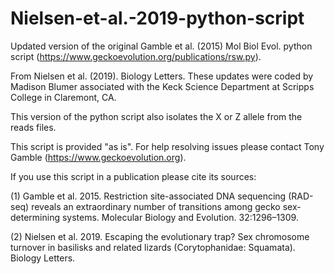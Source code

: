 # Nielsen-et-al.-2019-python-script
Updated version of the original Gamble et al. (2015) Mol Biol Evol. python script (https://www.geckoevolution.org/publications/rsw.py).

From Nielsen et al. (2019). Biology Letters.
These updates were coded by Madison Blumer associated with the Keck Science Department at Scripps College in Claremont, CA.

This version of the python script also isolates the X or Z allele from the reads files.

This script is provided "as is". For help resolving issues please contact Tony Gamble (https://www.geckoevolution.org).

If you use this script in a publication please cite its sources:


(1) Gamble et al. 2015. Restriction site-associated DNA sequencing (RAD-seq) reveals an extraordinary number of transitions among gecko sex-determining systems. Molecular Biology and Evolution. 32:1296–1309.


(2) Nielsen et al. 2019. Escaping the evolutionary trap? Sex chromosome turnover in basilisks and related lizards (Corytophanidae: Squamata). Biology Letters.
